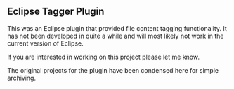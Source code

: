Eclipse Tagger Plugin
---------------------

This was an Eclipse plugin that provided file content tagging functionality.
It has not been developed in quite a while and will most likely not work in the current version of Eclipse.

If you are interested in working on this project please let me know.

The original projects for the plugin have been condensed here for simple archiving.

